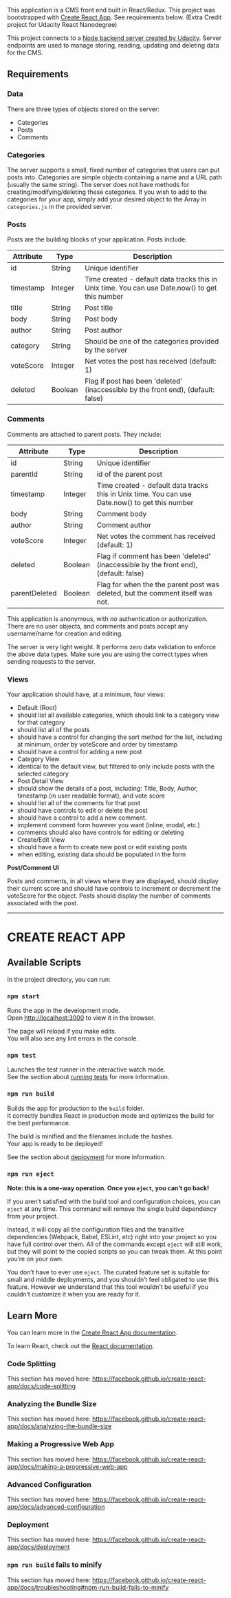 This application is a CMS front end built in React/Redux.
This project was bootstrapped with [Create React App](https://github.com/facebook/create-react-app). See requirements below. (Extra Credit project for Udacity React Nanodegree)

This project connects to a [Node backend server created by Udacity](https://github.com/udacity/reactnd-project-readable-starter). Server endpoints are used to manage storing, reading, updating and deleting data for the CMS.

## Requirements
### Data
There are three types of objects stored on the server:

* Categories
* Posts
* Comments

### Categories
The server supports a small, fixed number of categories that users can put posts into. Categories are simple objects containing a name and a URL path (usually the same string). The server does not have methods for creating/modifying/deleting these categories. If you wish to add to the categories for your app, simply add your desired object to the Array in `categories.js` in the provided server.

### Posts
Posts are the building blocks of your application. Posts include:

Attribute | Type | Description
--- | --- | ---
id | String	| Unique identifier
timestamp	| Integer	| Time created - default data tracks this in Unix time. You can use Date.now() to get this number
title	| String	| Post title
body	| String	| Post body
author	| String	| Post author
category	| String	| Should be one of the categories provided by the server
voteScore	| Integer	| Net votes the post has received (default: 1)
deleted	| Boolean	| Flag if post has been 'deleted' (inaccessible by the front end), (default: false)
### Comments
Comments are attached to parent posts. They include:

Attribute	| Type	| Description
--- | --- | ---
id	| String	| Unique identifier
parentId	| String	| id of the parent post
timestamp	| Integer	| Time created - default data tracks this in Unix time. You can use Date.now() to get this number
body	| String	| Comment body
author	| String	| Comment author
voteScore	| Integer	| Net votes the comment has received (default: 1)
deleted	| Boolean	| Flag if comment has been 'deleted' (inaccessible by the front end), (default: false)
parentDeleted	| Boolean	| Flag for when the the parent post was deleted, but the comment itself was not.

This application is anonymous, with _no_ authentication or authorization. There are no user objects, and comments and posts accept any username/name for creation and editing.

The server is very light weight. It performs zero data validation to enforce the above data types. Make sure you are using the correct types when sending requests to the server.

### Views
Your application should have, at a minimum, four views:

* Default (Root)
 * should list all available categories, which should link to a category view for that category
 * should list all of the posts
 * should have a control for changing the sort method for the list, including at minimum, order by voteScore and order by timestamp
 * should have a control for adding a new post
* Category View
 * identical to the default view, but filtered to only include posts with the selected category
* Post Detail View
 * should show the details of a post, including: Title, Body, Author, timestamp (in user readable format), and vote score
 * should list all of the comments for that post
 * should have controls to edit or delete the post
 * should have a control to add a new comment.
 * implement comment form however you want (inline, modal, etc.)
 * comments should also have controls for editing or deleting
* Create/Edit View
 * should have a form to create new post or edit existing posts
 * when editing, existing data should be populated in the form

**Post/Comment UI**

Posts and comments, in all views where they are displayed, should display their current score and should have controls to increment or decrement the voteScore for the object. Posts should display the number of comments associated with the post.

___

# CREATE REACT APP
## Available Scripts

In the project directory, you can run:

### `npm start`

Runs the app in the development mode.<br>
Open [http://localhost:3000](http://localhost:3000) to view it in the browser.

The page will reload if you make edits.<br>
You will also see any lint errors in the console.

### `npm test`

Launches the test runner in the interactive watch mode.<br>
See the section about [running tests](https://facebook.github.io/create-react-app/docs/running-tests) for more information.

### `npm run build`

Builds the app for production to the `build` folder.<br>
It correctly bundles React in production mode and optimizes the build for the best performance.

The build is minified and the filenames include the hashes.<br>
Your app is ready to be deployed!

See the section about [deployment](https://facebook.github.io/create-react-app/docs/deployment) for more information.

### `npm run eject`

**Note: this is a one-way operation. Once you `eject`, you can’t go back!**

If you aren’t satisfied with the build tool and configuration choices, you can `eject` at any time. This command will remove the single build dependency from your project.

Instead, it will copy all the configuration files and the transitive dependencies (Webpack, Babel, ESLint, etc) right into your project so you have full control over them. All of the commands except `eject` will still work, but they will point to the copied scripts so you can tweak them. At this point you’re on your own.

You don’t have to ever use `eject`. The curated feature set is suitable for small and middle deployments, and you shouldn’t feel obligated to use this feature. However we understand that this tool wouldn’t be useful if you couldn’t customize it when you are ready for it.

## Learn More

You can learn more in the [Create React App documentation](https://facebook.github.io/create-react-app/docs/getting-started).

To learn React, check out the [React documentation](https://reactjs.org/).

### Code Splitting

This section has moved here: https://facebook.github.io/create-react-app/docs/code-splitting

### Analyzing the Bundle Size

This section has moved here: https://facebook.github.io/create-react-app/docs/analyzing-the-bundle-size

### Making a Progressive Web App

This section has moved here: https://facebook.github.io/create-react-app/docs/making-a-progressive-web-app

### Advanced Configuration

This section has moved here: https://facebook.github.io/create-react-app/docs/advanced-configuration

### Deployment

This section has moved here: https://facebook.github.io/create-react-app/docs/deployment

### `npm run build` fails to minify

This section has moved here: https://facebook.github.io/create-react-app/docs/troubleshooting#npm-run-build-fails-to-minify
